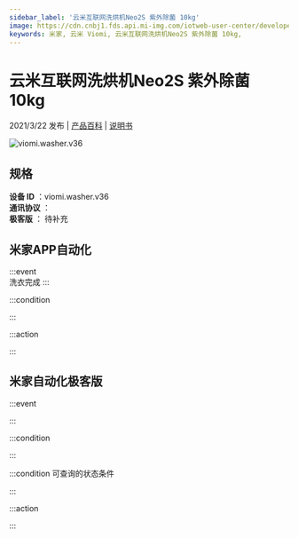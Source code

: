 ```yaml
---
sidebar_label: '云米互联网洗烘机Neo2S 紫外除菌 10kg'
image: https://cdn.cnbj1.fds.api.mi-img.com/iotweb-user-center/developer_1679047840971eqUo0vpb.png?GalaxyAccessKeyId=AKVGLQWBOVIRQ3XLEW&Expires=9223372036854775807&Signature=09eCYq+6p0ZWl3TXqiXo76ZJ03c=
keywords: 米家, 云米 Viomi, 云米互联网洗烘机Neo2S 紫外除菌 10kg, 
---
```

# 云米互联网洗烘机Neo2S 紫外除菌 10kg

2021/3/22 发布 | [产品百科](https://home.mi.com/webapp/content/baike/product/index.html?model=viomi.washer.v36/) | [说明书](https://home.mi.com/views/introduction.html?model=viomi.washer.v36&region=cn)

![viomi.washer.v36](https://cdn.cnbj1.fds.api.mi-img.com/iotweb-user-center/developer_1679047840971eqUo0vpb.png?GalaxyAccessKeyId=AKVGLQWBOVIRQ3XLEW&Expires=9223372036854775807&Signature=09eCYq+6p0ZWl3TXqiXo76ZJ03c=)

## 规格  
> 
**设备 ID** ：viomi.washer.v36  
**通讯协议** ：  
**极客版**  ： 待补充 


## 米家APP自动化  

:::event  
洗衣完成
:::

:::condition  

:::

:::action   

:::

## 米家自动化极客版  

:::event  

:::

:::condition  

:::

:::condition 可查询的状态条件  

:::

:::action  

:::

        
